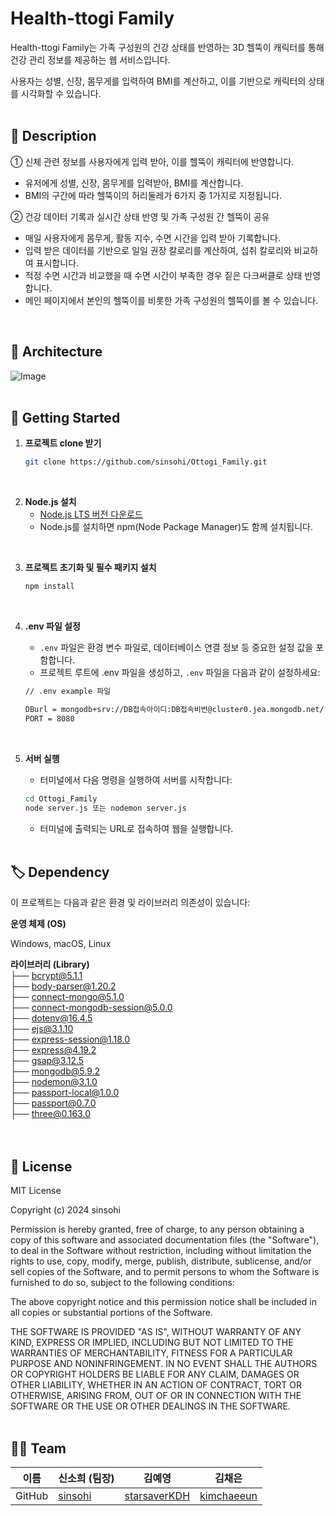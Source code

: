 # Health-ttogi Family

Health-ttogi Family는 가족 구성원의 건강 상태를 반영하는 3D 헬뚝이 캐릭터를 통해 건강 관리 정보를 제공하는 웹 서비스입니다. 

사용자는 성별, 신장, 몸무게를 입력하여 BMI를 계산하고, 이를 기반으로 캐릭터의 상태를 시각화할 수 있습니다.
<br/>
<br/>

## 📖 Description
① 신체 관련 정보를 사용자에게 입력 받아, 이를 헬뚝이 캐릭터에 반영합니다.

- 유저에게 성별, 신장, 몸무게를 입력받아, BMI를 계산합니다.
- BMI의 구간에 따라 헬뚝이의 허리둘레가 6가지 중 1가지로 지정됩니다.



② 건강 데이터 기록과 실시간 상태 반영 및 가족 구성원 간 헬뚝이 공유

- 매일 사용자에게 몸무게, 활동 지수, 수면 시간을 입력 받아 기록합니다.
- 입력 받은 데이터를 기반으로 일일 권장 칼로리를 계산하여, 섭취 칼로리와 비교하여 표시합니다.
- 적정 수면 시간과 비교했을 때 수면 시간이 부족한 경우 짙은 다크써클로 상태 반영합니다.
- 메인 페이지에서 본인의 헬뚝이를 비롯한 가족 구성원의 헬뚝이를 볼 수 있습니다.
<br/>

## 🔨 Architecture
![Image](https://github.com/user-attachments/assets/27dc7c2d-4e20-4a0d-b886-9a5d840cc024)
<br/>
<br/>

## 🚀 Getting Started
1. **프로젝트 clone 받기**
    ```sh
    git clone https://github.com/sinsohi/Ottogi_Family.git
    ```
<br/>
    
2. **Node.js 설치**
    - [Node.js LTS 버전 다운로드](https://nodejs.org/)
    - Node.js를 설치하면 npm(Node Package Manager)도 함께 설치됩니다.
<br/>



3. **프로젝트 초기화 및 필수 패키지 설치**
    ```sh
   npm install
    ```
<br/>




4. **.env 파일 설정**
    - `.env` 파일은 환경 변수 파일로, 데이터베이스 연결 정보 등 중요한 설정 값을 포함합니다.
    - 프로젝트 루트에 .env 파일을 생성하고, `.env` 파일을 다음과 같이 설정하세요:

    ```sh
    // .env example 파일
    
    DBurl = mongodb+srv://DB접속아이디:DB접속비번@cluster0.jea.mongodb.net/?retryWrites=true&w=majority
    PORT = 8080
    ```

<br/>

5. **서버 실행**
    - 터미널에서 다음 명령을 실행하여 서버를 시작합니다:

    ```sh
    cd Ottogi_Family
    node server.js 또는 nodemon server.js
    ```

    - 터미널에 출력되는 URL로 접속하여 웹을 실행합니다.
   <br/><br/>

## 🏷️ Dependency

이 프로젝트는 다음과 같은 환경 및 라이브러리 의존성이 있습니다:

**운영 체제 (OS)**

Windows, macOS, Linux


**라이브러리 (Library)**<br/>
├── bcrypt@5.1.1 <br/>
├── body-parser@1.20.2 <br/>
├── connect-mongo@5.1.0 <br/>
├── connect-mongodb-session@5.0.0 <br/>
├── dotenv@16.4.5 <br/>
├── ejs@3.1.10 <br/>
├── express-session@1.18.0 <br/>
├── express@4.19.2 <br/>
├── gsap@3.12.5 <br/>
├── mongodb@5.9.2 <br/>
├── nodemon@3.1.0 <br/>
├── passport-local@1.0.0 <br/>
├── passport@0.7.0 <br/>
├── three@0.163.0 <br/>
<br/>
<br/>

## 📜 License

MIT License

Copyright (c) 2024 sinsohi

Permission is hereby granted, free of charge, to any person obtaining a copy
of this software and associated documentation files (the "Software"), to deal
in the Software without restriction, including without limitation the rights
to use, copy, modify, merge, publish, distribute, sublicense, and/or sell
copies of the Software, and to permit persons to whom the Software is
furnished to do so, subject to the following conditions:

The above copyright notice and this permission notice shall be included in all
copies or substantial portions of the Software.

THE SOFTWARE IS PROVIDED "AS IS", WITHOUT WARRANTY OF ANY KIND, EXPRESS OR
IMPLIED, INCLUDING BUT NOT LIMITED TO THE WARRANTIES OF MERCHANTABILITY,
FITNESS FOR A PARTICULAR PURPOSE AND NONINFRINGEMENT. IN NO EVENT SHALL THE
AUTHORS OR COPYRIGHT HOLDERS BE LIABLE FOR ANY CLAIM, DAMAGES OR OTHER
LIABILITY, WHETHER IN AN ACTION OF CONTRACT, TORT OR OTHERWISE, ARISING FROM,
OUT OF OR IN CONNECTION WITH THE SOFTWARE OR THE USE OR OTHER DEALINGS IN THE
SOFTWARE.
<br/>
<br/>
## 👨‍💻 Team
| 이름 | 신소희 (팀장)                           | 김예영                                     | 김채은                                      |  
| --- | --------------------------------------- | ------------------------------------------ | ------------------------------------------ | 
|GitHub| [sinsohi](https://github.com/sinsohi) | [starsaverKDH](https://github.com/starsaverKDH) | [kimchaeeun](https://github.com/CoCo-1223) | 
